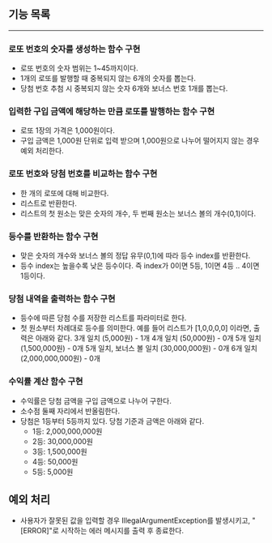 ## 기능 목록

---

### 로또 번호의 숫자를 생성하는 함수 구현
   - 로또 번호의 숫자 범위는 1~45까지이다.
   - 1개의 로또를 발행할 때 중복되지 않는 6개의 숫자를 뽑는다.
   - 당첨 번호 추첨 시 중복되지 않는 숫자 6개와 보너스 번호 1개를 뽑는다.

### 입력한 구입 금액에 해당하는 만큼 로또를 발행하는 함수 구현
   - 로또 1장의 가격은 1,000원이다.
   - 구입 금액은 1,000원 단위로 입력 받으며 1,000원으로 나누어 떨어지지 않는 경우 예외 처리한다.

### 로또 번호와 당첨 번호를 비교하는 함수 구현
   - 한 개의 로또에 대해 비교한다.
   - 리스트로 반환한다.
   - 리스트의 첫 원소는 맞은 숫자의 개수, 두 번째 원소는 보너스 볼의 개수(0,1)이다.

### 등수를 반환하는 함수 구현
   - 맞은 숫자의 개수와 보너스 볼의 정답 유무(0,1)에 따라 등수 index를 반환한다.
   - 등수 index는 높을수록 낮은 등수이다. 즉 index가 0이면 5등, 1이면 4등 .. 4이면 1등이다.

### 당첨 내역을 출력하는 함수 구현
   - 등수에 따른 당첨 수를 저장한 리스트를 파라미터로 한다.
   - 첫 원소부터 차례대로 등수를 의미한다. 예를 들어 리스트가 [1,0,0,0,0] 이라면, 출력은 아래와 같다.
     3개 일치 (5,000원) - 1개
     4개 일치 (50,000원) - 0개
     5개 일치 (1,500,000원) - 0개
     5개 일치, 보너스 볼 일치 (30,000,000원) - 0개
     6개 일치 (2,000,000,000원) - 0개

### 수익률 계산 함수 구현
   - 수익률은 당첨 금액을 구입 금액으로 나누어 구한다.
   - 소수점 둘째 자리에서 반올림한다.
   - 당첨은 1등부터 5등까지 있다. 당첨 기준과 금액은 아래와 같다.
       - 1등: 2,000,000,000원
       - 2등: 30,000,000원
       - 3등: 1,500,000원
       - 4등: 50,000원
       - 5등: 5,000원

## 예외 처리
- 사용자가 잘못된 값을 입력할 경우 IllegalArgumentException를 발생시키고, "[ERROR]"로 시작하는 에러 메시지를 출력 후 종료한다.
